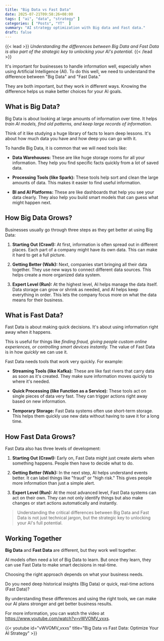 ```yaml
---
title: "Big Data vs Fast Data"
date: 2025-07-21T09:58:26+08:00
tags: [ "ai", "data", "strategy" ]
categories: [ "Posts", "YT"  ]
summary: "AI strategy optimization with Big data and Fast data."
draft: false
---
```

{{< lead >}}
*Understanding the differences between Big Data and Fast Data is also part of the strategic key to unlocking your AI's potential.*
{{< /lead >}}

It's important for businesses to handle information well, especially when using Artificial Intelligence (AI). 
To do this well, we need to understand the difference between "Big Data" and "Fast Data." 

They are both important, but they work in different ways. 
Knowing the difference helps us make better choices for your AI goals.

## What is Big Data?

Big Data is about looking at large amounts of information over time. 
It helps *train AI models, find old patterns, and keep large records of information*. 

Think of it like studying a huge library of facts to learn deep lessons. 
It's about how much data you have and how deep you can go with it.

To handle Big Data, it is common that we will need tools like: 

 - **Data Warehouses:** These are like huge storage rooms for all your information. They help you find specific facts quickly from a lot of saved data.

 - **Processing Tools (like Spark):** These tools help sort and clean the large amounts of data. This makes it easier to find useful information.

 - **BI and AI Platforms:** These are like dashboards that help you see your data clearly. They also help you build smart models that can guess what might happen next.

## How Big Data Grows?

Businesses usually go through three steps as they get better at using Big Data:

 1. **Starting Out (Crawl):** At first, information is often spread out in different places. Each part of a company might have its own data. This can make it hard to get a full picture.

 1. **Getting Better (Walk):** Next, companies start bringing all their data together. They use new ways to connect different data sources. This helps create a more organized data system.

 1. **Expert Level (Run):** At the highest level, AI helps manage the data itself. Data storage can grow or shrink as needed, and AI helps keep everything in order. This lets the company focus more on what the data means for their business.


## What is Fast Data?

Fast Data is about making quick decisions. 
It's about using information right away when it happens. 

This is useful for things like *finding fraud, giving people custom online experiences, or controlling smart devices instantly.* 
The value of Fast Data is in how *quickly* we can use it.

Fast Data needs tools that work very quickly.
For example:

 - **Streaming Tools (like Kafka):** These are like fast rivers that carry data as soon as it's created. They make sure information moves quickly to where it's needed.

 - **Quick Processing (like Function as a Service):** These tools act on single pieces of data very fast. They can trigger actions right away based on new information.

 - **Temporary Storage:** Fast Data systems often use short-term storage. This helps them quickly use new data without having to save it for a long time.

## How Fast Data Grows?

Fast Data also has three levels of development:

 1. **Starting Out (Crawl):** Early on, Fast Data might just create alerts when something happens. People then have to decide what to do.

 1. **Getting Better (Walk):** In the next step, AI helps understand events better. It can label things like "fraud" or "high risk." This gives people more information than just a simple alert.

 1. **Expert Level (Run):** At the most advanced level, Fast Data systems can act on their own. They can not only identify things but also make changes or start actions automatically and instantly.

> Understanding the critical differences between Big Data and Fast Data is not just technical jargon, but the strategic key to unlocking your AI's full potential.

## Working Together

**Big Data** and **Fast Data** are different, but they work well together. 

AI models often need a lot of Big Data to learn. 
But once they learn, they can use Fast Data to make smart decisions in real-time.

Choosing the right approach depends on what your business needs. 

Do you need deep historical insights (Big Data) or quick, real-time actions (Fast Data)? 

By understanding these differences and using the right tools, we can make our AI plans stronger and get better business results.

For more information, you can watch the video at <https://www.youtube.com/watch?v=vWVOMV_vxxs>.

{{< youtube id="vWVOMV_vxxs" title="Big Data vs Fast Data: Optimize Your AI Strategy" >}}


